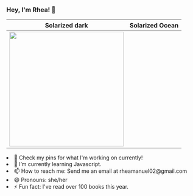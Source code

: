 
### Hey, I'm Rhea! 👋
<!--
**rhea-manuel/rhea-manuel** is a ✨ _special_ ✨ repository because its `README.md` (this file) appears on your GitHub profile.

Here are some ideas to get you started:

- 🔭 I’m currently working on ...
- 🌱 I’m currently learning ...
- 👯 I’m looking to collaborate on ...
- 🤔 I’m looking for help with ...
- 💬 Ask me about ...
- 📫 How to reach me: ...
- 😄 Pronouns: ...
- ⚡ Fun fact: ...
-->

Solarized dark             |  Solarized Ocean
:-------------------------:|:-------------------------:
<img src = "https://i.postimg.cc/FRswxBxC/Professional.png" height=300px>  |  <ul>
  <li>🔭 Check my pins for what I'm working on currently!</li>
<li>🌱 I’m currently learning Javascript.</li>
<li> 📫 How to reach me: Send me an email at rheamanuel02@gmail.com</li>
<li> 😄 Pronouns: she/her</li>
<li>⚡ Fun fact: I've read over 100 books this year.</li>
</ul>


<p float="left"> </p>
